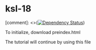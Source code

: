 # ksl-18

[comment]: <>([![Dependency Status](https://david-dm.org/zehata/ksl-18.svg)](https://david-dm.org/zehata/ksl-18))

To initialize, download preindex.html

The tutorial will continue by using this file
